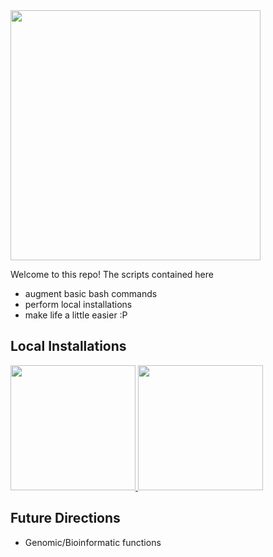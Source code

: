 <div align="left">
<img src="https://img.shields.io/badge/Shell_Scripts-%23121011.svg?style=square&logo=gnu-bash&logoColor=green&label=baSHic" width="400" />
</div>

Welcome to this repo! The scripts contained here 

* augment basic bash commands
* perform local installations
* make life a little easier :P

## Local Installations

<a href="https://github.com/pllittle/baSHic/blob/main/vignettes/local_R.md">
<img src="https://img.shields.io/badge/R-%23276DC3.svg?style=square&logo=r&logoColor=pink&label=Vignette" width="200" />
</a>

<a href="https://github.com/pllittle/baSHic/blob/main/scripts/linux_python.sh">
<img src="https://img.shields.io/badge/python-3670A0?style=square&logo=python&logoColor=ffdd54&label=Script" width="200" />
</a>



## Future Directions

* Genomic/Bioinformatic functions

